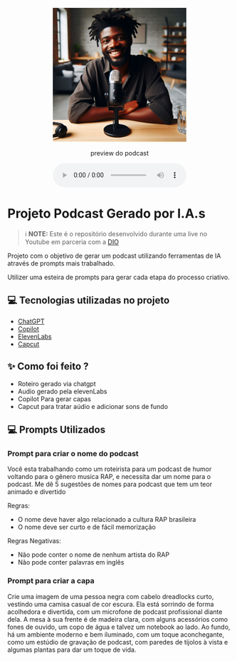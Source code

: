 <p align="center">
<img 
    src="./assets/capa.png"
    width="300"
/>
</p>

<p align="center">
    preview do podcast
</p>

<div align="center">
    <audio src="output/podcast_editado.MP3" controls title="Podcast editado"></audio>
</div>

# Projeto Podcast Gerado por I.A.s


 > ℹ️ **NOTE:** Este é o repositório desenvolvido durante uma live no Youtube em parceria com a [DIO](https://dio.me)

Projeto com o objetivo de gerar um podcast utilizando ferramentas de IA através de prompts mais trabalhado.

Utilizer uma esteira de prompts para gerar cada etapa do processo criativo.

## 💻 Tecnologias utilizadas no projeto

- [ChatGPT](https://chat.openai.com/) 
- [Copilot](https://copilot.microsoft.com/)
- [ElevenLabs](https://beta.elevenlabs.io/)
- [Capcut](https://www.capcut.com/pt-br/)

## ✨ Como foi feito ?

- Roteiro gerado via chatgpt
- Audio gerado pela elevenLabs
- Copilot Para gerar capas
- Capcut para tratar aúdio e adicionar sons de fundo

## 💻 Prompts Utilizados

### Prompt para criar o nome do podcast
Você esta trabalhando como um roteirista para um podcast de humor voltando para o gênero musica RAP, e necessita dar um nome para o podcast. Me dê 5 sugestões de nomes para podcast que tem um teor animado e divertido

Regras:

- O nome deve haver algo relacionado a cultura RAP brasileira
- O nome deve ser curto e de fácil memorização

Regras Negativas: 

- Não pode conter o nome de nenhum artista do RAP
- Não pode conter palavras em inglês

### Prompt para criar a capa
Crie uma imagem de uma pessoa negra com cabelo dreadlocks curto, vestindo uma camisa casual de cor escura. Ela está sorrindo de forma acolhedora e divertida, com um microfone de podcast profissional diante dela. A mesa à sua frente é de madeira clara, com alguns acessórios como fones de ouvido, um copo de água e talvez um notebook ao lado. Ao fundo, há um ambiente moderno e bem iluminado, com um toque aconchegante, como um estúdio de gravação de podcast, com paredes de tijolos à vista e algumas plantas para dar um toque de vida.


